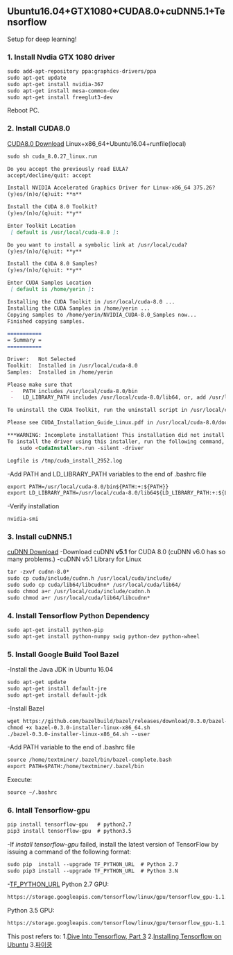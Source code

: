 ## Ubuntu16.04+GTX1080+CUDA8.0+cuDNN5.1+Tensorflow

Setup for deep learning!

### 1. Install Nvdia GTX 1080 driver

```markdown
sudo add-apt-repository ppa:graphics-drivers/ppa
sudo apt-get update
sudo apt-get install nvidia-367
sudo apt-get install mesa-common-dev
sudo apt-get install freeglut3-dev
```
Reboot PC.

### 2. Install CUDA8.0

[CUDA8.0 Download](https://developer.nvidia.com/cuda-downloads)
Linux+x86_64+Ubuntu16.04+runfile(local)
```markdown
sudo sh cuda_8.0.27_linux.run
```

```markdown
Do you accept the previously read EULA?
accept/decline/quit: accept

Install NVIDIA Accelerated Graphics Driver for Linux-x86_64 375.26?
(y)es/(n)o/(q)uit: **n**

Install the CUDA 8.0 Toolkit?
(y)es/(n)o/(q)uit: **y**

Enter Toolkit Location
 [ default is /usr/local/cuda-8.0 ]: 

Do you want to install a symbolic link at /usr/local/cuda?
(y)es/(n)o/(q)uit: **y**

Install the CUDA 8.0 Samples?
(y)es/(n)o/(q)uit: **y**

Enter CUDA Samples Location
 [ default is /home/yerin ]: 

Installing the CUDA Toolkit in /usr/local/cuda-8.0 ...
Installing the CUDA Samples in /home/yerin ...
Copying samples to /home/yerin/NVIDIA_CUDA-8.0_Samples now...
Finished copying samples.

===========
= Summary =
===========

Driver:   Not Selected
Toolkit:  Installed in /usr/local/cuda-8.0
Samples:  Installed in /home/yerin

Please make sure that
 -   PATH includes /usr/local/cuda-8.0/bin
 -   LD_LIBRARY_PATH includes /usr/local/cuda-8.0/lib64, or, add /usr/local/cuda-8.0/lib64 to /etc/ld.so.conf and run ldconfig as root

To uninstall the CUDA Toolkit, run the uninstall script in /usr/local/cuda-8.0/bin

Please see CUDA_Installation_Guide_Linux.pdf in /usr/local/cuda-8.0/doc/pdf for detailed information on setting up CUDA.

***WARNING: Incomplete installation! This installation did not install the CUDA Driver. A driver of version at least 361.00 is required for CUDA 8.0 functionality to work.
To install the driver using this installer, run the following command, replacing <CudaInstaller> with the name of this run file:
    sudo <CudaInstaller>.run -silent -driver

Logfile is /tmp/cuda_install_2952.log
```

-Add PATH and LD_LIBRARY_PATH variables to the end of .bashrc file
```markdown
export PATH=/usr/local/cuda-8.0/bin${PATH:+:${PATH}}
export LD_LIBRARY_PATH=/usr/local/cuda-8.0/lib64${LD_LIBRARY_PATH:+:${LD_LIBRARY_PATH}}
```

-Verify installation
```markdown
nvidia-smi
```

### 3. Install cuDNN5.1

[cuDNN Download](https://developer.nvidia.com/rdp/cudnn-download)
-Download cuDNN **v5.1** for CUDA 8.0 (cuDNN v6.0 has so many problems.)
-cuDNN v5.1 Library for Linux

```markdown
tar -zxvf cudnn-8.0*
sudo cp cuda/include/cudnn.h /usr/local/cuda/include/
sudo sudo cp cuda/lib64/libcudnn* /usr/local/cuda/lib64/
sudo chmod a+r /usr/local/cuda/include/cudnn.h
sudo chmod a+r /usr/local/cuda/lib64/libcudnn*
```

### 4. Install Tensorflow Python Dependency

```markdown
sudo apt-get install python-pip
sudo apt-get install python-numpy swig python-dev python-wheel
```

### 5. Install Google Build Tool Bazel

-Install the Java JDK in Ubuntu 16.04
```markdown
sudo apt-get update
sudo apt-get install default-jre
sudo apt-get install default-jdk
```
-Install Bazel
```markdown
wget https://github.com/bazelbuild/bazel/releases/download/0.3.0/bazel-0.3.0-installer-linux-x86_64.sh
chmod +x bazel-0.3.0-installer-linux-x86_64.sh
./bazel-0.3.0-installer-linux-x86_64.sh --user
```
-Add PATH variable to the end of .bashrc file
```markdown
source /home/textminer/.bazel/bin/bazel-complete.bash
export PATH=$PATH:/home/textminer/.bazel/bin
```
Execute:
```markdown
source ~/.bashrc
```

### 6. Intall Tensorflow-gpu

```markdown
pip install tensorflow-gpu   # python2.7
pip3 install tensorflow-gpu  # python3.5
```
-If _install tensorflow-gpu_ failed, install the latest version of TensorFlow by issuing a command of the following format:
```markdown
sudo pip  install --upgrade TF_PYTHON_URL  # Python 2.7
sudo pip3 install --upgrade TF_PYTHON_URL  # Python 3.N 
```
-[TF_PYTHON_URL](https://www.tensorflow.org/install/install_linux#TF_PYTHON_URL)
Python 2.7 GPU:
```markdown
https://storage.googleapis.com/tensorflow/linux/gpu/tensorflow_gpu-1.1.0-cp27-none-linux_x86_64.whl
```
Python 3.5 GPU:
```markdown
https://storage.googleapis.com/tensorflow/linux/gpu/tensorflow_gpu-1.1.0-cp35-cp35m-linux_x86_64.whl
```


This post refers to:
1.[Dive Into Tensorflow, Part 3](http://textminingonline.com/dive-into-tensorflow-part-iii-gtx-1080-ubuntu16-04-cuda8-0-cudnn5-0-tensorflow)
2.[Installing Tensorflow on Ubuntu](https://www.tensorflow.org/install/install_linux)
3.[파이쿵](http://pythonkim.tistory.com/71)
